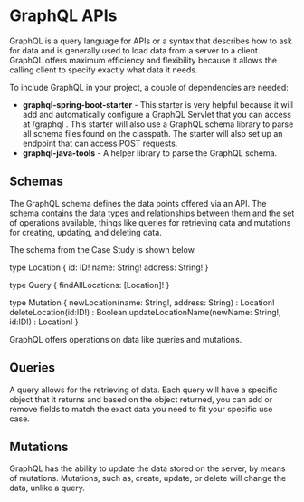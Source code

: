 # GraphQL APIs

GraphQL is a query language for APIs or a syntax that describes how to ask for data and is generally used to load data from a server to a client. 
GraphQL offers maximum efficiency and flexibility because it allows the calling client to specify exactly what data it needs.

To include GraphQL in your project, a couple of dependencies are needed:
* __graphql-spring-boot-starter__ - This starter is very helpful because it will add and automatically configure a GraphQL Servlet that you can access at /graphql . This starter will also use a GraphQL schema library to parse all schema files found on the classpath. The starter will also set up an endpoint that can access POST requests.
* __graphql-java-tools__ - A helper library to parse the GraphQL schema.


## Schemas
The GraphQL schema defines the data points offered via an API. The schema contains the data types and relationships between them and the set of operations available, things like queries for retrieving data and mutations for creating, updating, and deleting data.

The schema from the Case Study is shown below.

type Location {
 id: ID!
 name: String!
 address: String!
}

type Query {
 findAllLocations: [Location]!
}

type Mutation {
 newLocation(name: String!, address: String) : Location!
 deleteLocation(id:ID!) : Boolean
 updateLocationName(newName: String!, id:ID!) : Location!
}

GraphQL offers operations on data like queries and mutations.

## Queries
A query allows for the retrieving of data. Each query will have a specific object that it returns and based on the object returned, you can add or remove fields to match the exact data you need to fit your specific use case.

## Mutations
GraphQL has the ability to update the data stored on the server, by means of mutations. Mutations, such as, create, update, or delete will change the data, unlike a query.
